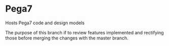 # Pega7
Hosts Pega7 code and design models

The purpose of this branch if to review features implemented and rectifying those before merging the changes with the master branch.
